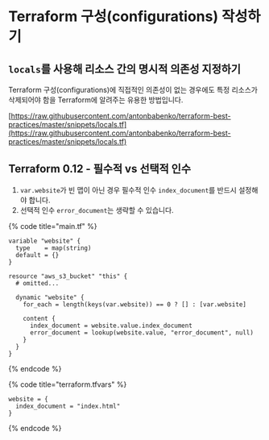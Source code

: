 # Terraform 구성(configurations) 작성하기

## `locals`를 사용해 리소스 간의 명시적 의존성 지정하기 <a href="#use-locals-to-specify-explicit-dependencies-between-resources" id="use-locals-to-specify-explicit-dependencies-between-resources"></a>

Terraform 구성(configurations)에 직접적인 의존성이 없는 경우에도 특정 리소스가 삭제되어야 함을 Terraform에 알려주는 유용한 방법입니다.

[https://raw.githubusercontent.com/antonbabenko/terraform-best-practices/master/snippets/locals.tf](https://raw.githubusercontent.com/antonbabenko/terraform-best-practices/master/snippets/locals.tf)

## Terraform 0.12 - 필수적  vs 선택적 인수 <a href="#required-vs-optional-arguments" id="required-vs-optional-arguments"></a>

1. `var.website`가 빈 맵이 아닌 경우 필수적  인수 `index_document`를 반드시 설정해야 합니다.
2. 선택적 인수 `error_document`는 생략할 수 있습니다.

{% code title="main.tf" %}
```hcl
variable "website" {
  type    = map(string)
  default = {}
}

resource "aws_s3_bucket" "this" {
  # omitted...

  dynamic "website" {
    for_each = length(keys(var.website)) == 0 ? [] : [var.website]

    content {
      index_document = website.value.index_document
      error_document = lookup(website.value, "error_document", null)
    }
  }
}
```
{% endcode %}

{% code title="terraform.tfvars" %}
```hcl
website = {
  index_document = "index.html"
}
```
{% endcode %}
